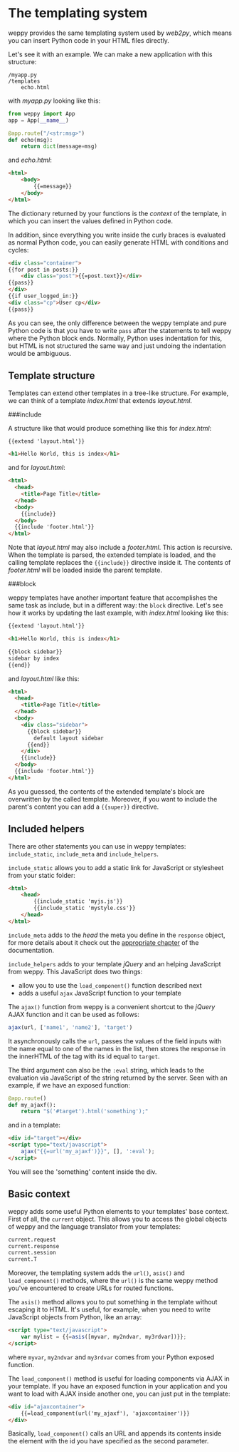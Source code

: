 The templating system
=====================

weppy provides the same templating system used by *web2py*, which means you can
insert Python code in your HTML files directly.   

Let's see it with an example. We can make a new application with this structure:

```
/myapp.py
/templates
    echo.html
```

with *myapp.py* looking like this:

```python
from weppy import App
app = App(__name__)

@app.route("/<str:msg>")
def echo(msg):
    return dict(message=msg)
```

and *echo.html*:

```html
<html>
    <body>
        {{=message}}
    </body>
</html>
```

The dictionary returned by your functions is the *context* of the template,
in which you can insert the values defined in Python code.   

In addition, since everything you write inside the curly braces is evaluated
as normal Python code, you can easily generate HTML with conditions and cycles:

```html
<div class="container">
{{for post in posts:}}
    <div class="post">{{=post.text}}</div>
{{pass}}
</div>
{{if user_logged_in:}}
<div class="cp">User cp</div>
{{pass}}
```

As you can see, the only difference between the weppy template and pure Python
code is that you have to write `pass` after the statements to tell weppy where 
the Python block ends. Normally, Python uses indentation for this, but HTML is
not structured the same way and just undoing the indentation would be ambiguous.

Template structure
-------------------

Templates can extend other templates in a tree-like structure. For example, 
we can think of a template *index.html* that extends *layout.html*.

###include

A structure like that would produce something like this for *index.html*:

```html
{{extend 'layout.html'}}

<h1>Hello World, this is index</h1>
```

and for *layout.html*:

```html
<html>
  <head>
    <title>Page Title</title>
  </head>
  <body>
    {{include}}
  </body>
  {{include 'footer.html'}}
</html>
```

Note that *layout.html* may also include a *footer.html*. This action is
recursive. When the template is parsed, the extended template is loaded,
and the calling template replaces the `{{include}}` directive inside it.
The contents of *footer.html* will be loaded inside the parent template.

###block

weppy templates have another important feature that accomplishes the same task
as include, but in a different way: the `block` directive. Let's see how it
works by updating the last example, with *index.html* looking like this:

```html
{{extend 'layout.html'}}

<h1>Hello World, this is index</h1>

{{block sidebar}}
sidebar by index
{{end}}
```

and *layout.html* like this:

```html
<html>
  <head>
    <title>Page Title</title>
  </head>
  <body>
    <div class="sidebar">
      {{block sidebar}}
        default layout sidebar
      {{end}}
    </div>
    {{include}}
  </body>
  {{include 'footer.html'}}
</html>
```

As you guessed, the contents of the extended template's block are
overwritten by the called template. Moreover, if you want to include the
parent's content you can add a `{{super}}` directive.

Included helpers
----------------
There are other statements you can use in weppy templates: `include_static`, 
`include_meta` and `include_helpers`.

`include_static` allows you to add a static link for JavaScript or stylesheet
from your static folder:

```html
<html>
    <head>
        {{include_static 'myjs.js'}}
        {{include_static 'mystyle.css'}}
    </head>
</html>
```

`include_meta` adds to the *head* the meta you define in the `response` object,
for more details about it check out the [appropriate chapter](#) of the
documentation.

`include_helpers` adds to your template *jQuery* and an helping JavaScript from 
weppy. This JavaScript does two things:

* allow you to use the `load_component()` function described next
* adds a useful `ajax` JavaScript function to your template

The `ajax()` function from weppy is a convenient shortcut to the *jQuery* AJAX 
function and it can be used as follows:

```javascript
ajax(url, ['name1', 'name2'], 'target')
```

It asynchronously calls the `url`, passes the values of the field inputs with
the name equal to one of the names in the list, then stores the response in the
innerHTML of the tag with its id equal to `target`.

The third argument can also be the `:eval` string, which leads to the evaluation
via JavaScript of the string returned by the server. Seen with an example,
if we have an exposed function:

```python
@app.route()
def my_ajaxf():
    return "$('#target').html('something');"
```

and in a template:

```html
<div id="target"></div>
<script type="text/javascript">
    ajax("{{=url('my_ajaxf')}}", [], ':eval');
</script>
```

You will see the 'something' content inside the div.

Basic context
-------------

weppy adds some useful Python elements to your templates' base context.
First of all, the `current` object. This allows you to access the global objects
of weppy and the language translator from your templates:

```python
current.request
current.response
current.session
current.T
```

Moreover, the templating system adds the `url()`, `asis()` and `load_component()`
methods, where the `url()` is the same weppy method you've encountered to create
URLs for routed functions.

The `asis()` method allows you to put something in the template without escaping
it to HTML. It's useful, for example, when you need to write JavaScript objects 
from Python, like an array:

```html
<script type="text/javascript">
    var mylist = {{=asis([myvar, my2ndvar, my3rdvar])}};
</script>
```

where `myvar`, `my2ndvar` and `my3rdvar` comes from your Python exposed function.

The `load_component()` method is useful for loading components via AJAX in
your template. If you have an exposed function in your application and
you want to load with AJAX inside another one, you can just put in the template:

```html
<div id="ajaxcontainer">
    {{=load_component(url('my_ajaxf'), 'ajaxcontainer')}}
</div>
```

Basically, `load_component()` calls an URL and appends its contents inside the
element with the id you have specified as the second parameter.

